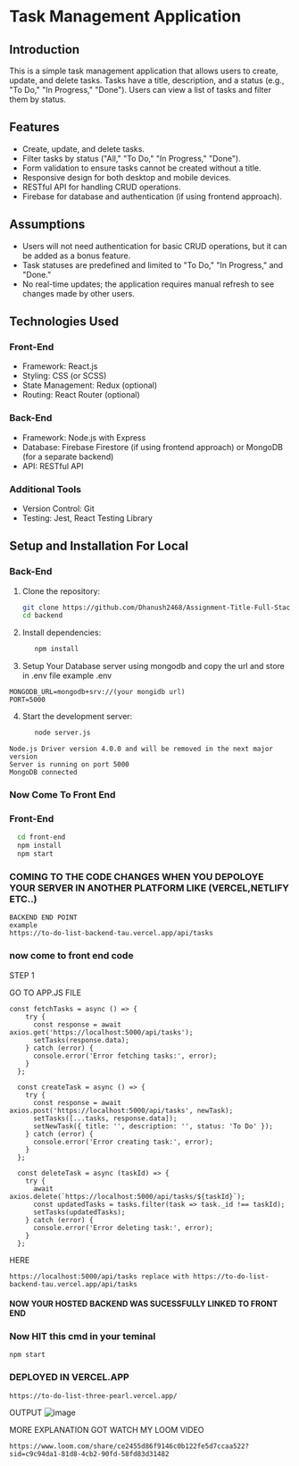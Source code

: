 # Task Management Application

## Introduction

This is a simple task management application that allows users to create, update, and delete tasks. Tasks have a title, description, and a status (e.g., "To Do," "In Progress," "Done"). Users can view a list of tasks and filter them by status.

## Features

- Create, update, and delete tasks.
- Filter tasks by status ("All," "To Do," "In Progress," "Done").
- Form validation to ensure tasks cannot be created without a title.
- Responsive design for both desktop and mobile devices.
- RESTful API for handling CRUD operations.
- Firebase for database and authentication (if using frontend approach).

## Assumptions

- Users will not need authentication for basic CRUD operations, but it can be added as a bonus feature.
- Task statuses are predefined and limited to "To Do," "In Progress," and "Done."
- No real-time updates; the application requires manual refresh to see changes made by other users.

## Technologies Used

### Front-End
- Framework: React.js
- Styling: CSS (or SCSS)
- State Management: Redux (optional)
- Routing: React Router (optional)

### Back-End
- Framework: Node.js with Express
- Database: Firebase Firestore (if using frontend approach) or MongoDB (for a separate backend)
- API: RESTful API

### Additional Tools
- Version Control: Git
- Testing: Jest, React Testing Library

## Setup and Installation For Local


### Back-End

1. Clone the repository:
   ```sh
   git clone https://github.com/Dhanush2468/Assignment-Title-Full-Stack-Developer-Challenge.git
   cd backend

2. Install dependencies:
   ```sh
      npm install
3. Setup Your Database server using mongodb and copy the url and store in .env file
example .env
```
MONGODB_URL=mongodb+srv://(your mongidb url)
PORT=5000
```

4. Start the development server:
   ```sh
      node server.js
```
Node.js Driver version 4.0.0 and will be removed in the next major version
Server is running on port 5000
MongoDB connected
```

### Now Come To Front End
### Front-End
```sh
  cd front-end
  npm install
  npm start
```
### COMING TO THE CODE CHANGES WHEN YOU DEPOLOYE YOUR SERVER IN ANOTHER PLATFORM LIKE (VERCEL,NETLIFY ETC..)
```
BACKEND END POINT
example 
https://to-do-list-backend-tau.vercel.app/api/tasks
```
### now come to front end code

STEP 1

GO TO APP.JS FILE

```
const fetchTasks = async () => {
    try {
      const response = await axios.get('https://localhost:5000/api/tasks');
      setTasks(response.data);
    } catch (error) {
      console.error('Error fetching tasks:', error);
    }
  };

  const createTask = async () => {
    try {
      const response = await axios.post('https://localhost:5000/api/tasks', newTask);
      setTasks([...tasks, response.data]);
      setNewTask({ title: '', description: '', status: 'To Do' });
    } catch (error) {
      console.error('Error creating task:', error);
    }
  };

  const deleteTask = async (taskId) => {
    try {
      await axios.delete(`https://localhost:5000/api/tasks/${taskId}`);
      const updatedTasks = tasks.filter(task => task._id !== taskId);
      setTasks(updatedTasks);
    } catch (error) {
      console.error('Error deleting task:', error);
    }
  };
```

HERE 

```
https://localhost:5000/api/tasks replace with https://to-do-list-backend-tau.vercel.app/api/tasks
```

#### NOW YOUR HOSTED BACKEND WAS SUCESSFULLY LINKED TO FRONT END
### Now HIT this cmd in your teminal
```
npm start
```

### DEPLOYED IN VERCEL.APP
```
https://to-do-list-three-pearl.vercel.app/
```
 
OUTPUT
![image](https://github.com/user-attachments/assets/ee38eaf7-7f1b-4a70-8fca-7e9f404fa561)

MORE EXPLANATION GOT WATCH MY LOOM VIDEO
```
https://www.loom.com/share/ce2455d86f9146c0b122fe5d7ccaa522?sid=c9c94da1-81d8-4cb2-90fd-58fd83d31482
```

